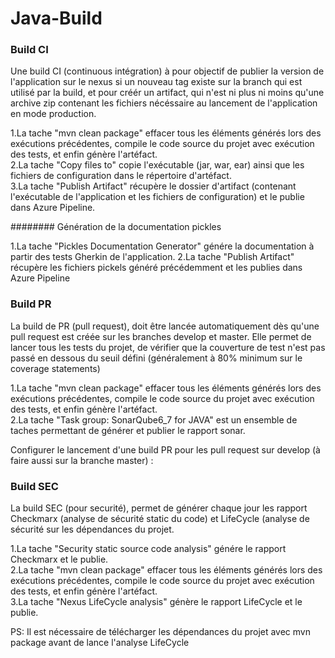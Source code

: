 # Java-Build

### Build CI    
Une build CI (continuous intégration) à pour objectif de publier la version de l'application sur le nexus si un nouveau tag existe sur la branch qui est utilisé par la build, et pour créér un artifact, qui n'est ni plus ni moins qu'une archive zip contenant les fichiers nécéssaire au lancement de l'application en mode production. 

1.La tache "mvn clean package" effacer tous les éléments générés lors des exécutions précédentes, compile le code source du projet avec exécution des tests, et enfin génère l'artéfact.<br/>
2.La tache "Copy files to" copie l'exécutable (jar, war, ear) ainsi que les fichiers de configuration dans le répertoire d'artéfact.<br/>
3.La tache "Publish Artifact" récupère le dossier d'artifact (contenant l'exécutable de l'application et les fichiers de configuration) et le publie dans Azure Pipeline.

######## Génération de la documentation pickles

1.La tache "Pickles Documentation Generator" génére la documentation à partir des tests Gherkin de l'application.
2.La tache "Publish Artifact" récupère les fichiers pickels généré précédemment et les publies dans Azure Pipeline


### Build PR 
La build de PR (pull request), doit être lancée automatiquement dès qu'une pull request est créée sur les branches develop et master. Elle permet de lancer tous les tests du projet, de vérifier que la couverture de test n'est pas passé en dessous du seuil défini (généralement à 80% minimum sur le coverage statements)

1.La tache "mvn clean package" effacer tous les éléments générés lors des exécutions précédentes, compile le code source du projet avec exécution des tests, et enfin génère l'artéfact.<br/>
2.La tache "Task group: SonarQube6_7 for JAVA" est un ensemble de taches permettant de générer et publier le rapport sonar.<br/>




Configurer le lancement d'une build PR pour les pull request sur develop (à faire aussi sur la branche master) :



### Build SEC
La build SEC (pour securité), permet de générer chaque jour les rapport Checkmarx (analyse de sécurité static du code) et LifeCycle (analyse de sécurité sur les dépendances du projet.

1.La tache "Security static source code analysis" génére le rapport Checkmarx et le publie.<br/>
2.La tache "mvn clean package" effacer tous les éléments générés lors des exécutions précédentes, compile le code source du projet avec exécution des tests, et enfin génère l'artéfact.<br/>
3.La tache "Nexus LifeCycle analysis" génère le rapport LifeCycle et le publie.<br/>


PS: Il est nécessaire de télécharger les dépendances du projet avec mvn package avant de lance l'analyse LifeCycle
